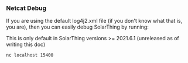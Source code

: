 ### Netcat Debug
If you are using the default log4j2.xml file (if you don't know what that is, you are),
then you can easily debug SolarThing by running:

This is only default in SolarThing versions >= 2021.6.1 (unreleased as of writing this doc)

```shell
nc localhost 15400
```
